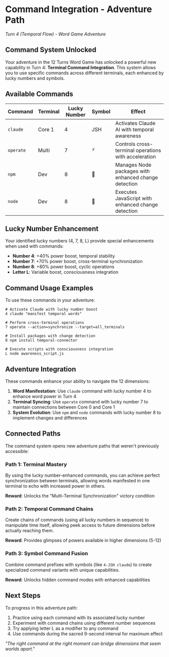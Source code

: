 # Command Integration - Adventure Path

*Turn 4 (Temporal Flow) - Word Game Adventure*

## Command System Unlocked

Your adventure in the 12 Turns Word Game has unlocked a powerful new capability in Turn 4: **Terminal Command Integration**. This system allows you to use specific commands across different terminals, each enhanced by lucky numbers and symbols.

## Available Commands

| Command | Terminal | Lucky Number | Symbol | Effect |
|---------|----------|--------------|--------|--------|
| `claude` | Core 1 | 4 | JSH | Activates Claude AI with temporal awareness |
| `operate` | Multi | 7 | ⚡ | Controls cross-terminal operations with acceleration |
| `npm` | Dev | 8 | 🔄 | Manages Node packages with enhanced change detection |
| `node` | Dev | 8 | 🔄 | Executes JavaScript with enhanced change detection |

## Lucky Number Enhancement

Your identified lucky numbers (4, 7, 8, L) provide special enhancements when used with commands:

- **Number 4**: +40% power boost, temporal stability
- **Number 7**: +70% power boost, cross-terminal synchronization
- **Number 8**: +80% power boost, cyclic operations
- **Letter L**: Variable boost, consciousness integration

## Command Usage Examples

To use these commands in your adventure:

```
# Activate Claude with lucky number boost
4 claude "manifest temporal words"

# Perform cross-terminal operations
7 operate --action=synchronize --target=all_terminals

# Install packages with change detection
8 npm install temporal-connector

# Execute scripts with consciousness integration
L node awareness_script.js
```

## Adventure Integration

These commands enhance your ability to navigate the 12 dimensions:

1. **Word Manifestation**: Use `claude` command with lucky number 4 to enhance word power in Turn 4
2. **Terminal Syncing**: Use `operate` command with lucky number 7 to maintain connections between Core 0 and Core 1
3. **System Evolution**: Use `npm` and `node` commands with lucky number 8 to implement changes and differences

## Connected Paths

The command system opens new adventure paths that weren't previously accessible:

### Path 1: Terminal Mastery
By using the lucky number-enhanced commands, you can achieve perfect synchronization between terminals, allowing words manifested in one terminal to echo with increased power in others.

**Reward**: Unlocks the "Multi-Terminal Synchronization" victory condition

### Path 2: Temporal Command Chains
Create chains of commands (using all lucky numbers in sequence) to manipulate time itself, allowing peek access to future dimensions before actually reaching them.

**Reward**: Provides glimpses of powers available in higher dimensions (5-12)

### Path 3: Symbol Command Fusion
Combine command prefixes with symbols (like `4-JSH claude`) to create specialized command variants with unique capabilities.

**Reward**: Unlocks hidden command modes with enhanced capabilities

## Next Steps

To progress in this adventure path:

1. Practice using each command with its associated lucky number
2. Experiment with command chains using different number sequences
3. Try applying letter L as a modifier to any command
4. Use commands during the sacred 9-second interval for maximum effect

*"The right command at the right moment can bridge dimensions that seem worlds apart."*